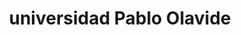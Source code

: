 ---
title: "universidad Pablo Olavide"
type: "andalucía"
external_link: "https://www.upo.es/portal/impe/web/contenido/d0668581-6ac6-11ea-b1ec-3fe5a96f4a88"
file_title: "Acuerdo Adaptación Enseñanza"
img: "./images/universidades/universidad_pablo_de_olavide.png"
file_link: "https://www.upo.es/upo_opencms/export/sites/upo/Temas/Upo/00_Contenidos/Covid19/PROTOCOLO_Covid-19_UPO_31032020_Rev25052020.pdf"
---